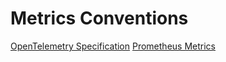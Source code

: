# Metrics Conventions
[OpenTelemetry Specification](https://opentelemetry.io/docs/specs/semconv/general/metrics/)
[Prometheus Metrics](https://prometheus.io/docs/practices/naming/)
